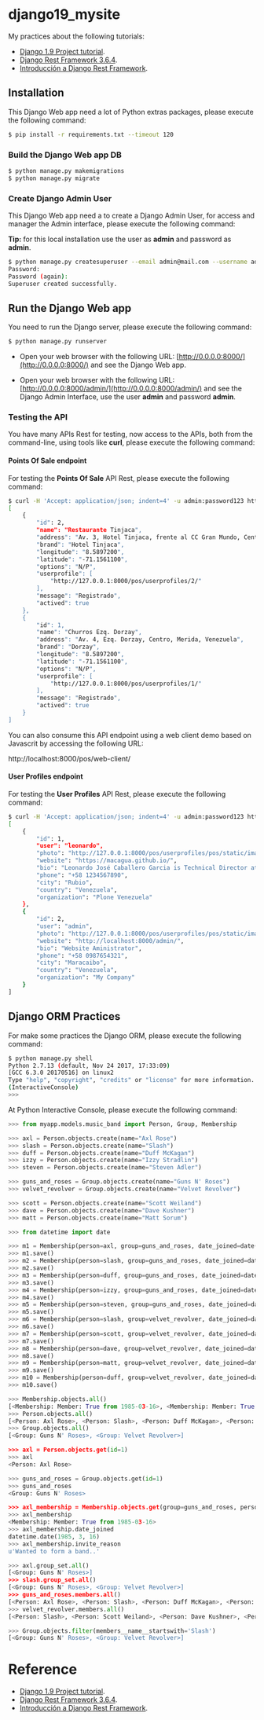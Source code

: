 # django19_mysite

My practices about the following tutorials:

- [Django 1.9 Project tutorial](https://docs.djangoproject.com/en/1.9/intro/).
- [Django Rest Framework 3.6.4](http://www.django-rest-framework.org/#tutorial).
- [Introducción a Django Rest Framework](https://axiacore.com/blog/2012/06/introduccion-a-django-rest-framework/).

## Installation

This Django Web app need a lot of Python extras packages, please execute the following command:

```bash
$ pip install -r requirements.txt --timeout 120
```

### Build the Django Web app DB

```bash
$ python manage.py makemigrations
$ python manage.py migrate
```
### Create Django Admin User

This Django Web app need a to create a Django Admin User, for access and manager the Admin interface, please execute the following command:

**Tip:** for this local installation use the user as **admin** and password as **admin**.

```bash
$ python manage.py createsuperuser --email admin@mail.com --username admin
Password: 
Password (again): 
Superuser created successfully.
```

## Run the Django Web app

You need to run the Django server, please execute the following command:

```bash
$ python manage.py runserver
```

- Open your web browser with the following URL: [http://0.0.0.0:8000/](http://0.0.0.0:8000/) and see the Django Web app.

- Open your web browser with the following URL: [http://0.0.0.0:8000/admin/](http://0.0.0.0:8000/admin/) and see the Django Admin Interface, use the user **admin** and password **admin**.

### Testing the API

You have many APIs Rest for testing, now access to the APIs, both from the command-line, using tools like **curl**, please execute the following command:

#### Points Of Sale endpoint

For testing the **Points Of Sale** API Rest, please execute the following command:

```bash
$ curl -H 'Accept: application/json; indent=4' -u admin:password123 http://127.0.0.1:8000/pos/list/
[
    {
        "id": 2,
        "name": "Restaurante Tinjaca",
        "address": "Av. 3, Hotel Tinjaca, frente al CC Gran Mundo, Centro, Merida, Venezuela",
        "brand": "Hotel Tinjaca",
        "longitude": "8.5897200",
        "latitude": "-71.1561100",
        "options": "N/P",
        "userprofile": [
            "http://127.0.0.1:8000/pos/userprofiles/2/"
        ],
        "message": "Registrado",
        "actived": true
    },
    {
        "id": 1,
        "name": "Churros Ezq. Dorzay",
        "address": "Av. 4, Ezq. Dorzay, Centro, Merida, Venezuela",
        "brand": "Dorzay",
        "longitude": "8.5897200",
        "latitude": "-71.1561100",
        "options": "N/P",
        "userprofile": [
            "http://127.0.0.1:8000/pos/userprofiles/1/"
        ],
        "message": "Registrado",
        "actived": true
    }
]
```

You can also consume this API endpoint using a web client demo based on Javascrit by accessing the following URL:

http://localhost:8000/pos/web-client/

#### User Profiles endpoint

For testing the **User Profiles** API Rest, please execute the following command:

```bash
$ curl -H 'Accept: application/json; indent=4' -u admin:password123 http://127.0.0.1:8000/pos/userprofiles/
[
    {
        "id": 1,
        "user": "leonardo",
        "photo": "http://127.0.0.1:8000/pos/userprofiles/pos/static/images/avatars/yo.png",
        "website": "https://macagua.github.io/",
        "bio": "Leonardo José Caballero Garcia is Technical Director at Covantec R.L. firm. He has over 15 years experience in the area of Information Technology of which 12 years are unique in free and open-source software.",
        "phone": "+58 1234567890",
        "city": "Rubio",
        "country": "Venezuela",
        "organization": "Plone Venezuela"
    },
    {
        "id": 2,
        "user": "admin",
        "photo": "http://127.0.0.1:8000/pos/userprofiles/pos/static/images/avatars/patacon.jpg",
        "website": "http://localhost:8000/admin/",
        "bio": "Website Aministrator",
        "phone": "+58 0987654321",
        "city": "Maracaibo",
        "country": "Venezuela",
        "organization": "My Company"
    }
]
```

## Django ORM Practices

For make some practices the Django ORM, please execute the following command:

```bash
$ python manage.py shell
Python 2.7.13 (default, Nov 24 2017, 17:33:09) 
[GCC 6.3.0 20170516] on linux2
Type "help", "copyright", "credits" or "license" for more information.
(InteractiveConsole)
>>> 
```

At Python Interactive Console, please execute the following command:

```python
>>> from myapp.models.music_band import Person, Group, Membership

>>> axl = Person.objects.create(name="Axl Rose")
>>> slash = Person.objects.create(name="Slash")
>>> duff = Person.objects.create(name="Duff McKagan")
>>> izzy = Person.objects.create(name="Izzy Stradlin")
>>> steven = Person.objects.create(name="Steven Adler")

>>> guns_and_roses = Group.objects.create(name="Guns N' Roses")
>>> velvet_revolver = Group.objects.create(name="Velvet Revolver")

>>> scott = Person.objects.create(name="Scott Weiland")
>>> dave = Person.objects.create(name="Dave Kushner")
>>> matt = Person.objects.create(name="Matt Sorum")

>>> from datetime import date

>>> m1 = Membership(person=axl, group=guns_and_roses, date_joined=date(1985, 3, 16), invite_reason="Wanted to form a band..", actived=True)
>>> m1.save()
>>> m2 = Membership(person=slash, group=guns_and_roses, date_joined=date(1985, 3, 16), invite_reason="Wanted to form a band..", actived=True)
>>> m2.save()
>>> m3 = Membership(person=duff, group=guns_and_roses, date_joined=date(1985, 3, 16), invite_reason="Wanted to form a band..", actived=True)
>>> m3.save()
>>> m4 = Membership(person=izzy, group=guns_and_roses, date_joined=date(1985, 3, 16), invite_reason="Wanted to form a band..", actived=True)
>>> m4.save()
>>> m5 = Membership(person=steven, group=guns_and_roses, date_joined=date(1985, 3, 16), invite_reason="Wanted to form a band..", actived=True)
>>> m5.save()
>>> m6 = Membership(person=slash, group=velvet_revolver, date_joined=date(2002, 1, 22), invite_reason="Wanted to form a new band...", actived=True)
>>> m6.save()
>>> m7 = Membership(person=scott, group=velvet_revolver, date_joined=date(2002, 1, 22), invite_reason="Wanted to form a new band...", actived=True)
>>> m7.save()
>>> m8 = Membership(person=dave, group=velvet_revolver, date_joined=date(2002, 1, 22), invite_reason="Wanted to form a new band...", actived=True)
>>> m8.save()
>>> m9 = Membership(person=matt, group=velvet_revolver, date_joined=date(2002, 1, 22), invite_reason="Wanted to form a new band...", actived=True)
>>> m9.save()
>>> m10 = Membership(person=duff, group=velvet_revolver, date_joined=date(1985, 3, 16), invite_reason="Wanted to form a new band...", actived=True)
>>> m10.save()

>>> Membership.objects.all()
[<Membership: Member: True from 1985-03-16>, <Membership: Member: True from 1985-03-16>, <Membership: Member: True from 1985-03-16>, <Membership: Member: True from 1985-03-16>, <Membership: Member: True from 1985-03-16>, <Membership: Member: True from 2002-01-22>, <Membership: Member: True from 2002-01-22>, <Membership: Member: True from 2002-01-22>, <Membership: Member: True from 2002-01-22>, <Membership: Member: True from 1985-03-16>]
>>> Person.objects.all()
[<Person: Axl Rose>, <Person: Slash>, <Person: Duff McKagan>, <Person: Izzy Stradlin>, <Person: Steven Adler>, <Person: Scott Weiland>, <Person: Dave Kushner>, <Person: Matt Sorum>]
>>> Group.objects.all()
[<Group: Guns N' Roses>, <Group: Velvet Revolver>]

>>> axl = Person.objects.get(id=1)
>>> axl
<Person: Axl Rose>

>>> guns_and_roses = Group.objects.get(id=1)
>>> guns_and_roses
<Group: Guns N' Roses>

>>> axl_membership = Membership.objects.get(group=guns_and_roses, person=axl)
>>> axl_membership
<Membership: Member: True from 1985-03-16>
>>> axl_membership.date_joined
datetime.date(1985, 3, 16)
>>> axl_membership.invite_reason
u'Wanted to form a band..'

>>> axl.group_set.all()
[<Group: Guns N' Roses>]
>>> slash.group_set.all()
[<Group: Guns N' Roses>, <Group: Velvet Revolver>]
>>> guns_and_roses.members.all()
[<Person: Axl Rose>, <Person: Slash>, <Person: Duff McKagan>, <Person: Izzy Stradlin>, <Person: Steven Adler>]
>>> velvet_revolver.members.all()
[<Person: Slash>, <Person: Scott Weiland>, <Person: Dave Kushner>, <Person: Matt Sorum>, <Person: Duff McKagan>]

>>> Group.objects.filter(members__name__startswith='Slash')
[<Group: Guns N' Roses>, <Group: Velvet Revolver>]
```

# Reference

- [Django 1.9 Project tutorial](https://docs.djangoproject.com/en/1.9/intro/).
- [Django Rest Framework 3.6.4](http://www.django-rest-framework.org/#tutorial).
- [Introducción a Django Rest Framework](https://axiacore.com/blog/2012/06/introduccion-a-django-rest-framework/).
